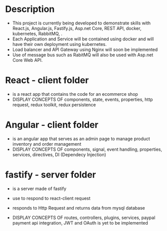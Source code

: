 # Description
- This project is currently being developed to demonstrate skills with React.js, Angular.js, Fastify.js, Asp.net Core, REST API, docker, kubernetes, RabbitMQ, .
- Each Application and Service will be contained using docker and will have their own deployment using kubernetes.
- Load balancer and API Gateway using Nginx will soon be implemented
- Use of message bus such as RabitMQ will also be used with Asp.net Core Web API.

# React - client folder
- is a react app that contains the code for an ecommerce shop
- DISPLAY CONCEPTS OF components, state, events, properties, http request, redux toolkit, redux persistence

# Angular - client folder
- is an angular app that serves as an admin page to manage product inventory and order management
- DISPLAY CONCEPTS OF components, signal, event handling, properties, services, directives, DI (Dependecy Injection)

# fastify - server folder
- is a server made of fastify
- use to respond to react-client request
- responds to Http Request and returns data from mysql database

- DISPLAY CONCEPTS OF routes, controllers, plugins, services, paypal payment api integration, JWT and OAuth is yet to be implemented
